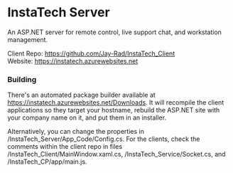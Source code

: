 # InstaTech Server
An ASP.NET server for remote control, live support chat, and workstation management.

Client Repo: https://github.com/Jay-Rad/InstaTech_Client  
Website: https://instatech.azurewebsites.net

### Building
There's an automated package builder available at https://instatech.azurewebsites.net/Downloads.  It will recompile the client applications so they target your hostname, rebuild the ASP.NET site with your company name on it, and put them in an installer.

Alternatively, you can change the properties in /InstaTech_Server/App_Code/Config.cs.  For the clients, check the comments within the client repo in files /InstaTech_Client/MainWindow.xaml.cs, /InstaTech_Service/Socket.cs, and /InstaTech_CP/app/main.js.

